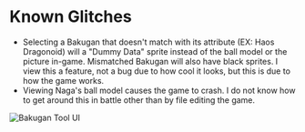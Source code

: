 # Known Glitches
* Selecting a Bakugan that doesn't match with its attribute (EX: Haos Dragonoid) will a "Dummy Data" sprite instead of the ball model or the picture in-game. Mismatched Bakugan will also have black sprites. I view this a feature, not a bug due to how cool it looks, but this is due to how the game works.
* Viewing Naga's ball model causes the game to crash. I do not know how to get around this in battle other than by file editing the game.

![Bakugan Tool UI](https://github.com/user-attachments/assets/ed55fc0a-2b5c-4db4-bc98-42d813428926)
